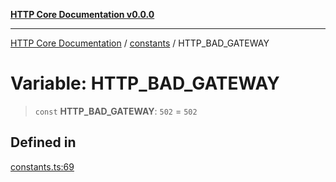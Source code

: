 [**HTTP Core Documentation v0.0.0**](../../README.md)

***

[HTTP Core Documentation](../../modules.md) / [constants](../README.md) / HTTP\_BAD\_GATEWAY

# Variable: HTTP\_BAD\_GATEWAY

> `const` **HTTP\_BAD\_GATEWAY**: `502` = `502`

## Defined in

[constants.ts:69](https://github.com/stonemjs/http-core/blob/89981cacc9858cf786fba9df03b328b6b56a5b75/src/constants.ts#L69)
